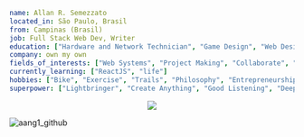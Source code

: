 ```yaml
name: Allan R. Semezzato
located_in: São Paulo, Brasil
from: Campinas (Brasil)
job: Full Stack Web Dev, Writer
education: ["Hardware and Network Technician", "Game Design", "Web Design", "Graphic Design"]
company: own my own
fields_of_interests: ["Web Systems", "Project Making", "Collaborate", "Money"]
currently_learning: ["ReactJS", "life"]
hobbies: ["Bike", "Exercise", "Trails", "Philosophy", "Entrepreneurship", "Solitude", "Good Music"]
superpower: ["Lightbringer", "Create Anything", "Good Listening", "Deep Understanding"]
```

<p align="center">
  <a href="https://spotify-github-profile.vercel.app/api/view?uid=12156355395&redirect=true">
    <img src="https://spotify-github-profile.vercel.app/api/view?uid=12156355395&cover_image=true&theme=novatorem&bar_color=e3a420&bar_color_cover=false" />
  </a>
</p>

![aang1_github](https://user-images.githubusercontent.com/42531679/160004516-7ddb9334-a406-4f1d-bd46-1135c608ce6a.jpg)
